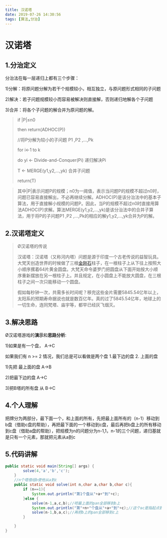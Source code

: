 ```yaml
---
title: 汉诺塔
date: 2019-07-26 14:30:56
tags: [算法,分治]
---
```


# 汉诺塔

## 1.分治定义

分治法在每一层递归上都有三个步骤：

1)分解：将原问题分解为若干个规模较小，相互独立，与原问题形式相同的子问题

2)解决：若子问题规模较小而容易被解决则直接解，否则递归地解各个子问题

3)合并：将各个子问题的解合并为原问题的解。

> if |P|≤n0
>
>    then return(ADHOC(P))
>
> //将P分解为较小的子问题 P1 ,P2 ,…,Pk
>
> for i←1 to k
>
> do yi ← Divide-and-Conquer(Pi)   递归解决Pi
>
> T ← MERGE(y1,y2,…,yk)   合并子问题
>
> return(T)



> 其中|P|表示问题P的规模；n0为一阈值，表示当问题P的规模不超过n0时，问题已容易直接解出，不必再继续分解。ADHOC(P)是该分治法中的基本子算法，用于直接解小规模的问题P。因此，当P的规模不超过n0时直接用算法ADHOC(P)求解。算法MERGE(y1,y2,…,yk)是该分治法中的合并子算法，用于将P的子问题P1
> ,P2 ,…,Pk的相应的解y1,y2,…,yk合并为P的解。



## 2.汉诺塔定义

> Ø汉诺塔的传说
>
> 汉诺塔：汉诺塔（又称河内塔）问题是源于印度一个古老传说的益智玩具。大梵天创造世界的时候做了三根[金刚石](https://baike.baidu.com/item/金刚石/80698)柱子，在一根柱子上从下往上按照大小顺序摞着64片黄金圆盘。大梵天命令婆罗门把圆盘从下面开始按大小顺序重新摆放在另一根柱子上。并且规定，在小圆盘上不能放大圆盘，在三根柱子之间一次只能移动一个圆盘。
>
> 
>
> 假如每秒钟一次，共需多长时间呢？移完这些金片需要5845.54亿年以上，太阳系的预期寿命据说也就是数百亿年。真的过了5845.54亿年，地球上的一切生命，连同梵塔、庙宇等，都早已经灰飞烟灭。

## 3.解决思路

Ø汉诺塔游戏的**演示**和**思路分析**:    



1)如果是有一个盘， A->C



如果我们有 n >= 2 情况，我们总是可以看做是两个盘 1.最下边的盘 2. 上面的盘



1)先把 最上面的盘 A->B

2)把最下边的盘 A->C

3)把B塔的所有盘 从 B->C   

## 4.个人理解

把牌分为两部分，最下面一个，和上面的所有，先把最上面所有的（n-1）移动到b盘（借助c盘的帮助），再把最下面的一个移动到c盘，最后再把b盘上的所有移动到c盘（借助a盘的帮助），把规模为n的问题分为n-1,1，n-1的三个问题，递归基就是只有一个元素，那就把元素从a到c

## 5.代码讲解

```java
public static void main(String[] args) {
        solve(4,'a','b','c');
    }
    //n个塔借组b使他从a到c
    public static void solve(int n,char a,char b,char c){
        if (n==1){
            System.out.println("第1个盘从"+a+"到"+c);
        }else {
            solve(n-1,a,c,b);//吧最上面的pan全部移到b上
            System.out.println("第"+n+"个盘从"+a+"到"+c);//这个ac是指起点到终点，不是a点和c点
            solve(n-1,b,a,c);//再把b上的pan全部移到c上
        }

    }
}
```

